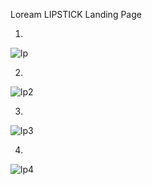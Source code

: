  Loream LIPSTICK Landing Page  

1.
![lp](https://github.com/Rold22/Lipstick_Landing_Page-ReactJS-Vite-Tailwindcss/assets/128656534/690ba0c5-28fb-47b3-a0d3-36c41ca04729)

2.
![lp2](https://github.com/Rold22/Lipstick_Landing_Page-ReactJS-Vite-Tailwindcss/assets/128656534/e9e2311c-bef9-492d-8212-fc684e699f12)

3.
![lp3](https://github.com/Rold22/Lipstick_Landing_Page-ReactJS-Vite-Tailwindcss/assets/128656534/77953a17-7d55-4c29-b06a-e1d96463cf82)

4.
![lp4](https://github.com/Rold22/Lipstick_Landing_Page-ReactJS-Vite-Tailwindcss/assets/128656534/a6b5ab60-0d8a-47fa-b4af-dd7887cb2aba)
